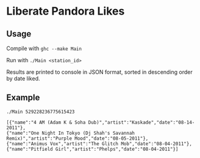 Liberate Pandora Likes
======================

Usage
----------
Compile with `ghc --make Main`

Run with `./Main <station_id>`

Results are printed to console in JSON format, sorted in descending order by date liked.

Example
-------------
    ./Main 529228236775615423
  
    [{"name":"4 AM (Adam K & Soha Dub)","artist":"Kaskade","date":"08-14-2011"},
    {"name":"One Night In Tokyo (Dj Shah's Savannah Remix)","artist":"Purple Mood","date":"08-05-2011"},
    {"name":"Animus Vox","artist":"The Glitch Mob","date":"08-04-2011"},
    {"name":"Pitfield Girl","artist":"Phelps","date":"08-04-2011"}]